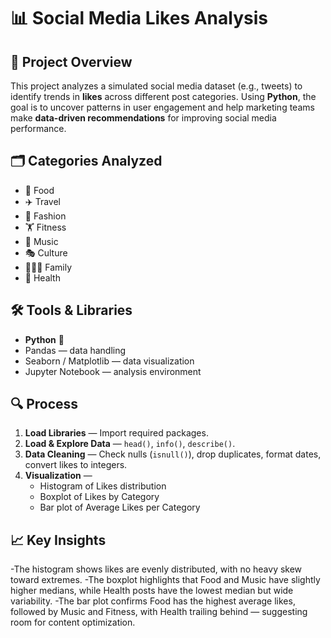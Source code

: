 # 📊 Social Media Likes Analysis

## 📌 Project Overview
This project analyzes a simulated social media dataset (e.g., tweets) to identify trends in **likes** across different post categories. Using **Python**, the goal is to uncover patterns in user engagement and help marketing teams make **data-driven recommendations** for improving social media performance.

## 🗂 Categories Analyzed
- 🍔 Food  
- ✈️ Travel  
- 👗 Fashion  
- 🏋️ Fitness  
- 🎵 Music  
- 🎭 Culture  
- 👨‍👩‍👧 Family  
- 🏥 Health  

## 🛠 Tools & Libraries
- **Python** 🐍  
- Pandas — data handling  
- Seaborn / Matplotlib — data visualization  
- Jupyter Notebook — analysis environment  

## 🔍 Process
1. **Load Libraries** — Import required packages.  
2. **Load & Explore Data** — `head()`, `info()`, `describe()`.  
3. **Data Cleaning** — Check nulls (`isnull()`), drop duplicates, format dates, convert likes to integers.  
4. **Visualization** —  
   - Histogram of Likes distribution  
   - Boxplot of Likes by Category  
   - Bar plot of Average Likes per Category  

## 📈 Key Insights
-The histogram shows likes are evenly distributed, with no heavy skew toward extremes.
-The boxplot highlights that Food and Music have slightly higher medians, while Health posts have the lowest median but wide variability.
-The bar plot confirms Food has the highest average likes, followed by Music and Fitness, with Health trailing behind — suggesting room for content optimization.

